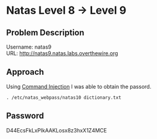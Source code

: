 # Natas Level 8 → Level 9
## Problem Description
Username: natas9 <br>
URL: http://natas9.natas.labs.overthewire.org
## Approach
Using [Command Injection](https://owasp.org/www-community/attacks/Command_Injection) I was able to obtain the passord.

```
. /etc/natas_webpass/natas10 dictionary.txt
```

## Password
D44EcsFkLxPIkAAKLosx8z3hxX1Z4MCE

